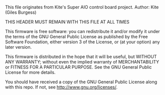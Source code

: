 This file originates from Kite's Super AIO control board project.
Author: Kite (Giles Burgess)

THIS HEADER MUST REMAIN WITH THIS FILE AT ALL TIMES

This firmware is free software: you can redistribute it and/or modify
it under the terms of the GNU General Public License as published by
the Free Software Foundation, either version 3 of the License, or
(at your option) any later version.

This firmware is distributed in the hope that it will be useful,
but WITHOUT ANY WARRANTY; without even the implied warranty of
MERCHANTABILITY or FITNESS FOR A PARTICULAR PURPOSE.  See the
GNU General Public License for more details.

You should have received a copy of the GNU General Public License
along with this repo. If not, see <http://www.gnu.org/licenses/>.